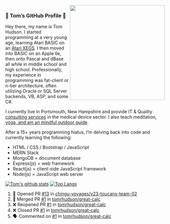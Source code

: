 <img width="300px" align="right" src="https://avatars0.githubusercontent.com/u/944610?s=400&u=fb8c6d478516a2b58c509df81473679555288148&v=4"/>


### 👋 Tom’s GitHub Profile 👋

Hey there, my name is Tom Hudson. I started programming at a very young age, learning Atari BASIC on an [Atari XEGS](https://en.wikipedia.org/wiki/Atari_XEGS). I then moved into BASIC on an Apple IIe, then onto Pascal and dBase all while in middle school and high school. Professionally, my experience in programming was fat-client or n-tier architecture, often utilizing Oracle or SQL Server backends, VB, ASP, and some C#.


I currently live in Portsmouth, New Hampshire and provide IT & Quality [consulting services](https://www.linkedin.com/in/hudsonthomas/) in the medical device sector. I also teach meditation, [yoga, and am an mindful outdoor guide](https://tom-hudson.com).

After a 15+ years programming hiatus, I’m delving back into code and currently learning the following:

- HTML / CSS / Bootstrap / JavaScript
- MERN Stack
- MongoDB = document database
- Express(js) = web framework
- React(js) = client-side JavaScript framework
- Node(js) = JavaScript web server

[![Tom's github stats](https://github-readme-stats.vercel.app/api?username=tomrhudson&count_private=true?theme=dark)](https://github.com/anuraghazra/github-readme-stats)
[![Top Langs](https://github-readme-stats.vercel.app/api/top-langs/?username=tomrhudson&layout=compact)](https://github.com/anuraghazra/github-readme-stats)

<!--START_SECTION:activity-->
1. 💪 Opened PR [#13](https://github.com//chingu-voyages/v23-toucans-team-02/pull/13) in [chingu-voyages/v23-toucans-team-02](https://github.com//chingu-voyages/v23-toucans-team-02)
2. 🎉 Merged PR [#1](https://github.com//tomrhudson/great-calc/pull/1) in [tomrhudson/great-calc](https://github.com//tomrhudson/great-calc)
3. ❌ Reopened PR [#1](https://github.com//tomrhudson/great-calc/pull/1) in [tomrhudson/great-calc](https://github.com//tomrhudson/great-calc)
4. ❌ Closed PR [#1](https://github.com//tomrhudson/great-calc/pull/1) in [tomrhudson/great-calc](https://github.com//tomrhudson/great-calc)
5. 🗣 Commented on [#1](https://github.com//tomrhudson/great-calc/issues/1) in [tomrhudson/great-calc](https://github.com//tomrhudson/great-calc)
<!--END_SECTION:activity-->

